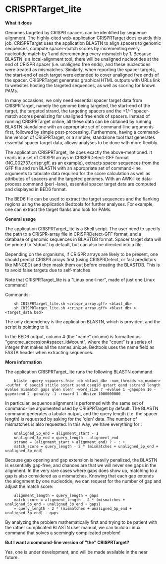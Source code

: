 # CRISPRTarget_lite

**What it does**

Genomes targeted by CRISPR spacers can be identified by sequence alignment. The highly-cited web-application CRISPRTarget does exactly this job. CRISPRTarget uses the application BLASTN to align spacers to genomic sequences, compute spacer-match scores by incrementing every nucleotide match by 1 and decrementing every mismatch by 1. Because BLASTN is a local-alignment tool, there will be unaligned nucleotides at the end of CRISPR spacer (i.e. unaligned free ends), and these nucleotides were treated as mismatches. Similarly, when reporting the spacer targets, the start-end of each target were extended to cover unaligned free ends of the spacer. CRISPRTarget generates graphical HTML outputs with URLs link to websites hosting the targeted sequences, as well as scoring for known PAMs. 

In many occasions, we only need essential spacer target data from CRISPRTarget, namely the genome being targeted, the start-end of the target, the targeted strand, the targeting spacers and the +1/-1 spacer-match scores penalizing for unaligned free ends of spacers. Instead of running CRISPRTarget online, all these data can be obtained by running BLASTN standalone with an appropriate set of command-line arguments first, followed by simple post-processing. Furthermore, having a command-line version of CRISPRTarget, or a simpler, standalone tool that generates essential spacer target data, allows analyses to be done with more flexibly.

The application CRISPRTarget_lite does exactly the above-mentioned. It reads in a set of CRISPR arrays in CRISPRDetect-GFF format (NC_002737.crispr.gff, as an example), extracts spacer sequences from the GFF file and run BLASTN with an appropriate set of command-line arguments to tabulate data required for the score calculation as well as attributes of spacers and the targeted genomes. With an AWK-like data-process command (perl -lane), essential spacer target data are computed and displayed in BED6 format.

The BED6 file can be used to extract the target sequences and the flanking regions using the application Bedtools for further analyses. For example, one can extract the target flanks and look for PAMs.

**General usage**

The application CRISPRTarget_lite is a Shell script. The user need to specify the path to a CRISPR-array file in CRISPRDetect-GFF format, and a database of genomic sequences in BLASTDB format. Spacer target data will be printed to 'stdout' by default, but can also be directed into a file.

Depending on the organisms, if CRISPR arrays are likely to be present, one should predict CRISPR arrays first (using CRISPRDetect, or fast predictors like MINCED) and then mask them out before creating the BLASTDB. This is to avoid false targets due to self-matches. 

Note that CRISPRTarget_lite is a "Linux one-liner", made of just one Linux command!

Commands:

        sh CRISPRTarget_lite.sh <crispr_array.gff> <blast_db>
        sh CRISPRTarget_lite.sh <crispr_array.gff> <blast_db> > <target_data.bed>

The only dependency is the application BLASTN, which is provided, and the script is pointing to it.

In the BED6 output, column 4 (the "name" column) is formatted as "genome_accession#spacer_id#count", where the "count" is a series of integer that makes all the names unique. Bedtools uses the name field as FASTA header when extracting sequences. 

**More information**

The application CRISPRTarget_lite runs the following BLASTN command:

        blastn -query <spacers.fna> -db <blast_db> -num_threads <a_number> -outfmt '6 sseqid stitle sstart send qseqid qstart qend sstrand length evalue mismatch gaps qlen slen' -word_size 7 -evalue 1 -gapopen 10 -gapextend 2 -penalty -1 -reward 1 -dbsize 1000000000
        
In particular, sequence alignment is performed with the same set of command-line argumented used by CRISPRTarget by default. The BLASTN command generates a tabular output, and the query length (i.e. the spacer length) is requested by asking for the 'qlen' data. The number of mismatches is also requested. In this way, we have everything for :

        unaligned_5p_end = alignment_start - 1
        unaligned_3p_end = query_length - alignment_end
        strand = (alignment_start > alignment_end) ? - : +
        match_score = query_length - 2 * (mismatches + unaligned_5p_end + unaligned_3p_end)
        
Because gap opening and gap extension is heavily penalized, the BLASTN is essentially gap-free, and chances are that we will never see gaps in the alignment. In the very rare cases where gaps does show up, matching to a gap is also considered as a mismatches. Knowing that each gap extends the alognment by one nucleotide, we can request for the number of gap and adjust the match score:

        alignment_length = query_length + gaps
        match_score = alignment_length - 2 * (mismatches + unaligned_5p_end + unaligned_3p_end + gaps)
        = query_length - 2 * (mismatches + unaligned_5p_end + unaligned_3p_end) - gaps
        
By analyzing the problem mathematically first and trying to be patient with the rather complicated BLASTN user manual, we can build a Linux command that solves a seemingly complicated problem!

**But I want a command-line version of "the" CRISPRTarget?**

Yes, one is under development, and will be made available in the near future.

